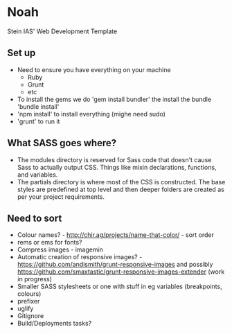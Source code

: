 Noah
====

Stein IAS' Web Development Template

## Set up
- Need to ensure you have everything on your machine
	- Ruby 
	- Grunt
	- etc
- To install the gems we do 'gem install bundler' the install the bundle 'bundle install'
- 'npm install' to install everything (mighe need sudo)
- 'grunt' to run it


## What SASS goes where?
- The modules directory is reserved for Sass code that doesn't cause Sass to actually output CSS. Things like mixin declarations, functions, and variables.
- The partials directory is where most of the CSS is constructed. The base styles are predefined at top level and then deeper folders are created as per your project requirements.

 
## Need to sort
- Colour names? - http://chir.ag/projects/name-that-color/ - sort order
- rems or ems for fonts?
- Compress images - imagemin
- Automatic creation of responsive images? - https://github.com/andismith/grunt-responsive-images and possibly https://github.com/smaxtastic/grunt-responsive-images-extender (work in progress)
- Smaller SASS stylesheets or one with stuff in eg variables (breakpoints, colours)
- prefixer
- uglify
- Gitignore
- Build/Deployments tasks?


